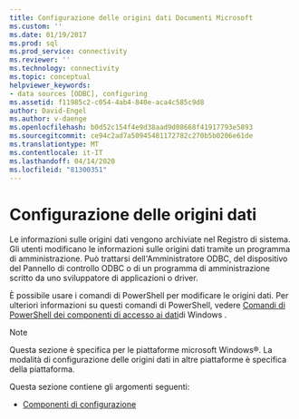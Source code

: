 ```yaml
---
title: Configurazione delle origini dati Documenti Microsoft
ms.custom: ''
ms.date: 01/19/2017
ms.prod: sql
ms.prod_service: connectivity
ms.reviewer: ''
ms.technology: connectivity
ms.topic: conceptual
helpviewer_keywords:
- data sources [ODBC], configuring
ms.assetid: f11985c2-c054-4ab4-840e-aca4c585c9d8
author: David-Engel
ms.author: v-daenge
ms.openlocfilehash: b0d52c154f4e9d38aad9d08668f41917793e5893
ms.sourcegitcommit: ce94c2ad7a50945481172782c270b5b0206e61de
ms.translationtype: MT
ms.contentlocale: it-IT
ms.lasthandoff: 04/14/2020
ms.locfileid: "81300351"
---
```

# <a name="configuring-data-sources"></a>Configurazione delle origini dati
Le informazioni sulle origini dati vengono archiviate nel Registro di sistema. Gli utenti modificano le informazioni sulle origini dati tramite un programma di amministrazione. Può trattarsi dell'Amministratore ODBC, del dispositivo del Pannello di controllo ODBC o di un programma di amministrazione scritto da uno sviluppatore di applicazioni o driver.  
  
 È possibile usare i comandi di PowerShell per modificare le origini dati. Per ulteriori informazioni su questi comandi di PowerShell, vedere [Comandi di PowerShell dei componenti di accesso ai dati](https://msdn.microsoft.com/library/windows/desktop/jj134064.aspx)di Windows .  
  
> [!NOTE]  
>  Questa sezione è specifica per le piattaforme microsoft Windows®. La modalità di configurazione delle origini dati in altre piattaforme è specifica della piattaforma.  
  
 Questa sezione contiene gli argomenti seguenti:  
  
-   [Componenti di configurazione](../../../odbc/reference/install/configuration-components.md)
